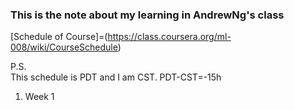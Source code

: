 ### This is the note about my learning in AndrewNg's class

[Schedule of Course]=(https://class.coursera.org/ml-008/wiki/CourseSchedule)

P.S.<br>
This schedule is PDT and I am CST. PDT-CST=-15h

1. Week 1
